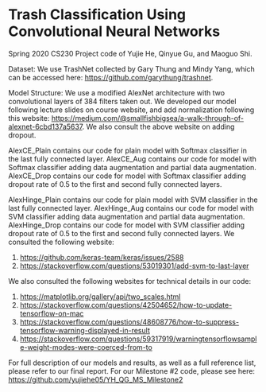 # Trash Classification Using Convolutional Neural Networks
Spring 2020 CS230 Project code of Yujie He, Qinyue Gu, and Maoguo Shi.

Dataset: We use TrashNet collected by Gary Thung and Mindy Yang, which can be accessed here: https://github.com/garythung/trashnet. 

Model Structure: We use a modified AlexNet architecture with two convolutional layers of 384 filters taken out. We developed our model following lecture slides on course website, and add normalization following this website: https://medium.com/@smallfishbigsea/a-walk-through-of-alexnet-6cbd137a5637. We also consult the above website on adding dropout.

AlexCE_Plain contains our code for plain model with Softmax classifier in the last fully connected layer. AlexCE_Aug contains our code for model with Softmax classifier adding data augmentation and partial data augmentation. AlexCE_Drop contains our code for model with Softmax classifier adding dropout rate of 0.5 to the first and second fully connected layers.

AlexHinge_Plain contains our code for plain model with SVM classifier in the last fully connected layer. AlexHinge_Aug contains our code for model with SVM classifier adding data augmentation and partial data augmentation. AlexHinge_Drop contains our code for model with SVM classifier adding dropout rate of 0.5 to the first and second fully connected layers. We consulted the following website:
1. https://github.com/keras-team/keras/issues/2588
2. https://stackoverflow.com/questions/53019301/add-svm-to-last-layer

We also consulted the following websites for technical details in our code:
1. https://matplotlib.org/gallery/api/two_scales.html
2. https://stackoverflow.com/questions/42504652/how-to-update-tensorflow-on-mac
3. https://stackoverflow.com/questions/48608776/how-to-suppress-tensorflow-warning-displayed-in-result
4. https://stackoverflow.com/questions/59317919/warningtensorflowsample-weight-modes-were-coerced-from-to

For full description of our models and results, as well as a full reference list, please refer to our final report. For our Milestone #2 code, please see here: https://github.com/yujiehe05/YH_QG_MS_Milestone2
